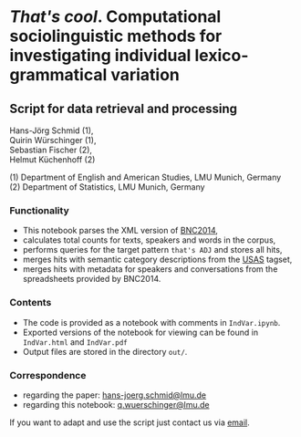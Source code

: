 # _That's cool_. Computational sociolinguistic methods for investigating individual lexico-grammatical variation

## Script for data retrieval and processing

Hans-Jörg Schmid (1),<br>
Quirin Würschinger (1),<br>
Sebastian Fischer (2),<br>
Helmut Küchenhoff (2)

(1) Department of English and American Studies, LMU Munich, Germany<br>
(2) Department of Statistics, LMU Munich, Germany<br>


### Functionality

* This notebook parses the XML version of [BNC2014](http://corpora.lancs.ac.uk/bnc2014/),
* calculates total counts for texts, speakers and words in the corpus,
* performs queries for the target pattern `that's ADJ` and stores all hits,
* merges hits with semantic category descriptions from the [USAS](http://ucrel.lancs.ac.uk/usas/) tagset,
* merges hits with metadata for speakers and conversations from the spreadsheets provided by BNC2014.


### Contents

* The code is provided as a notebook with comments in `IndVar.ipynb`.
* Exported versions of the notebook for viewing can be found in `IndVar.html` and `IndVar.pdf`
* Output files are stored in the directory `out/`.


### Correspondence

* regarding the paper: <hans-joerg.schmid@lmu.de>
* regarding this notebook: <q.wuerschinger@lmu.de>

If you want to adapt and use the script just contact us via [email](mailto:q.wuerschinger@gmail.com).
